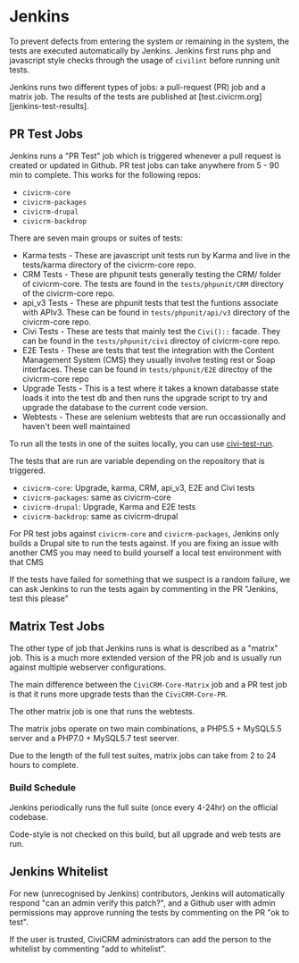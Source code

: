 # Jenkins

To prevent defects from entering the system or remaining in the system, the tests are executed automatically by Jenkins. Jenkins first runs php and javascript style checks through the usage of `civilint` before running unit tests.

Jenkins runs two different types of jobs: a pull-request (PR) job and a matrix job. The results of the tests are published at [test.civicrm.org][jenkins-test-results].

## PR Test Jobs

Jenkins runs a "PR Test" job which is triggered whenever a pull request is created or updated in Github. PR test jobs can take anywhere from 5 - 90 min to complete. This works for the following repos:

* `civicrm-core`
* `civicrm-packages`
* `civicrm-drupal`
* `civicrm-backdrop`

There are seven main groups or suites  of tests:

* Karma tests - These are javascript unit tests run by Karma and live in the tests/karma directory of the civicrm-core repo.
* CRM Tests - These are phpunit tests generally testing the CRM/ folder of civicrm-core. The tests are found in the `tests/phpunit/CRM` directory of the civicrm-core repo.
* api_v3 Tests - These are phpunit tests that test the funtions associate with APIv3. These can be found in `tests/phpunit/api/v3` directory of the civicrm-core repo.
* Civi Tests - These are tests that mainly test the `Civi()::` facade. They can be found in the `tests/phpunit/civi` directoy of civicrm-core repo.
* E2E Tests - These are tests that test the integration with the Content Management System (CMS) they usually involve testing rest or Soap interfaces. These can be found in `tests/phpunit/E2E` directoy of the civicrm-core repo
* Upgrade Tests - This is a test where it takes a known databasse state loads it into the test db and then runs the upgrade script to try and upgrade the database to the current code version.
* Webtests  - These are selenium webtests that are run occassionally and haven't been well maintained

To run all the tests in one of the suites locally, you can use [civi-test-run](/tools/civi-test-run.md).

The tests that are run are variable depending on the repository that is triggered.

* `civicrm-core`: Upgrade, karma, CRM, api_v3, E2E and Civi tests
* `civicrm-packages`: same as civicrm-core
* `civicrm-drupal`: Upgrade, Karma and E2E tests
* `civicrm-backdrop`: same as civicrm-drupal

For PR test jobs against `civicrm-core` and `civicrm-packages`, Jenkins only builds a Drupal site to run the tests against. If you are fixing an issue with another CMS you may need to build yourself a local test environment with that CMS

If the tests have failed for something that we suspect is a random failure, we can ask Jenkins to run the tests again by commenting in the PR "Jenkins, test this please"

## Matrix Test Jobs

The other type of job that Jenkins runs is what is described as a "matrix" job. This is a much more extended version of the PR job and is usually run against multiple webserver configurations.

The main difference between the `CiviCRM-Core-Matrix` job and a PR test job is that it runs more upgrade tests than the `CiviCRM-Core-PR`.

The other matrix job is one that runs the webtests.

The matrix jobs operate on two main combinations, a PHP5.5 + MySQL5.5 server and a PHP7.0 + MySQL5.7 test seerver.

Due to the length of the full test suites, matrix jobs can take from 2 to 24 hours to complete.

### Build Schedule

Jenkins periodically runs the full suite (once every 4-24hr) on the official codebase.

Code-style is not checked on this build, but all upgrade and web tests are run.


## Jenkins Whitelist

For new (unrecognised by Jenkins) contributors, Jenkins will automatically respond "can an admin verify this patch?", and a Github user with admin permissions may approve running the tests by commenting on the PR "ok to test".

If the user is trusted, CiviCRM administrators can add the person to the whitelist by commenting "add to whitelist".

